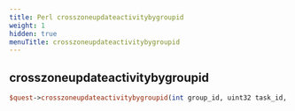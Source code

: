 ```yaml
---
title: Perl crosszoneupdateactivitybygroupid
weight: 1
hidden: true
menuTitle: crosszoneupdateactivitybygroupid
---
```

## crosszoneupdateactivitybygroupid
```perl
$quest->crosszoneupdateactivitybygroupid(int group_id, uint32 task_id, int activity_id, int activity_count)
```
